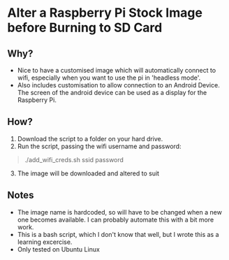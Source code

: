 # Alter a Raspberry Pi Stock Image before Burning to SD Card
## Why?
* Nice to have a customised image which will automatically connect to wifi, especially when you want to use the pi in 'headless mode'.
* Also includes customisation to allow connection to an Android Device. The screen of the android device can be used as a display for the Raspberry Pi.

## How?
1. Download the script to a folder on your hard drive.
2. Run the script, passing the wifi username and password:
> ./add_wifi_creds.sh ssid password
3. The image will be downloaded and altered to suit

## Notes
* The image name is hardcoded, so will have to be changed when a new one becomes available. I can probably automate this with a bit more work.
* This is a bash script, which I don't know that well, but I wrote this as a learning excercise.
* Only tested on Ubuntu Linux


